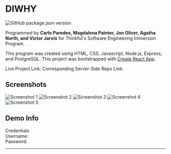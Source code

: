 # DIWHY

![GitHub package.json version](https://img.shields.io/github/package-json/v/thinkful-ei-orka/diwhy_client_404_TNNF?style=plastic)

Programmed by **Carlo Paredes, Magdalena Painter, Jon Oliver, Agatha North, and Victor Jarvis** for Thinkful's Software Engineering Immersion Program.

This program was created using HTML, CSS, Javascript, Node.js, Express, and PostgreSQL.
This project was bootstrapped with [Create React App](https://github.com/facebook/create-react-app).

Live Project Link: 
Corresponding Server-Side Repo Link:

## Screenshots

![Screenshot 1]()
![Screenshot 2]()
![Screenshot 3]()
![Screenshot 4]()
![Screenshot 5]()

## Demo Info

Credentials<br/>
Username: <br/>
Password:

---